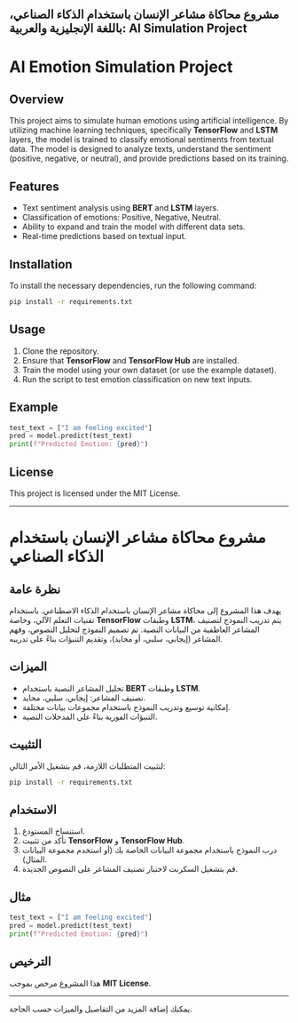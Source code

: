 مشروع محاكاة مشاعر الإنسان باستخدام الذكاء الصناعي، باللغة الإنجليزية والعربية:
AI Simulation Project
---

# AI Emotion Simulation Project

## Overview

This project aims to simulate human emotions using artificial intelligence. By utilizing machine learning techniques, specifically **TensorFlow** and **LSTM** layers, the model is trained to classify emotional sentiments from textual data. The model is designed to analyze texts, understand the sentiment (positive, negative, or neutral), and provide predictions based on its training.

## Features

- Text sentiment analysis using **BERT** and **LSTM** layers.
- Classification of emotions: Positive, Negative, Neutral.
- Ability to expand and train the model with different data sets.
- Real-time predictions based on textual input.

## Installation

To install the necessary dependencies, run the following command:

```bash
pip install -r requirements.txt
```

## Usage

1. Clone the repository.
2. Ensure that **TensorFlow** and **TensorFlow Hub** are installed.
3. Train the model using your own dataset (or use the example dataset).
4. Run the script to test emotion classification on new text inputs.

## Example

```python
test_text = ["I am feeling excited"]
pred = model.predict(test_text)
print(f"Predicted Emotion: {pred}")
```

## License

This project is licensed under the MIT License.

---

# مشروع محاكاة مشاعر الإنسان باستخدام الذكاء الصناعي

## نظرة عامة

يهدف هذا المشروع إلى محاكاة مشاعر الإنسان باستخدام الذكاء الاصطناعي. باستخدام تقنيات التعلم الآلي، وخاصة **TensorFlow** وطبقات **LSTM**، يتم تدريب النموذج لتصنيف المشاعر العاطفية من البيانات النصية. تم تصميم النموذج لتحليل النصوص، وفهم المشاعر (إيجابي، سلبي، أو محايد)، وتقديم التنبؤات بناءً على تدريبه.

## الميزات

- تحليل المشاعر النصية باستخدام **BERT** وطبقات **LSTM**.
- تصنيف المشاعر: إيجابي، سلبي، محايد.
- إمكانية توسيع وتدريب النموذج باستخدام مجموعات بيانات مختلفة.
- التنبؤات الفورية بناءً على المدخلات النصية.

## التثبيت

لتثبيت المتطلبات اللازمة، قم بتشغيل الأمر التالي:

```bash
pip install -r requirements.txt
```

## الاستخدام

1. استنساخ المستودع.
2. تأكد من تثبيت **TensorFlow** و **TensorFlow Hub**.
3. درب النموذج باستخدام مجموعة البيانات الخاصة بك (أو استخدم مجموعة البيانات المثال).
4. قم بتشغيل السكربت لاختبار تصنيف المشاعر على النصوص الجديدة.

## مثال

```python
test_text = ["I am feeling excited"]
pred = model.predict(test_text)
print(f"Predicted Emotion: {pred}")
```

## الترخيص

هذا المشروع مرخص بموجب **MIT License**.

---

يمكنك إضافة المزيد من التفاصيل والميزات حسب الحاجة.
